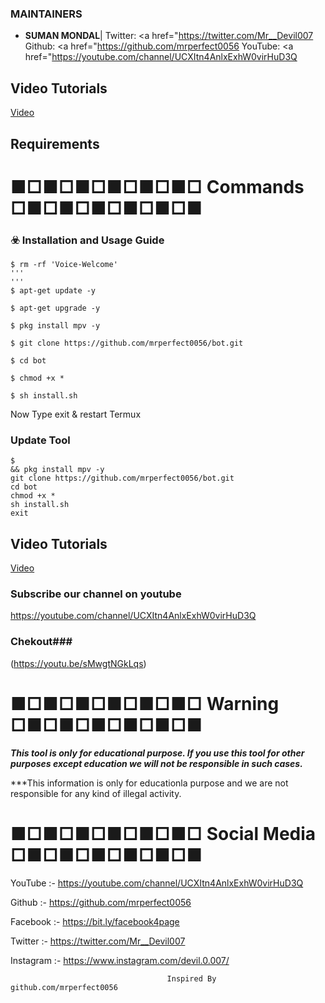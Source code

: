 <p align="center">

### MAINTAINERS
* **SUMAN MONDAL**| 
Twitter: <a href="https://twitter.com/Mr__Devil007
Github: <a href="https://github.com/mrperfect0056
YouTube: <a href="https://youtube.com/channel/UCXItn4AnlxExhW0virHuD3Q


## Video Tutorials

[Video](https://youtu.be/sMwgtNGkLqs)


## Requirements



# ■□■□■□■□■□■□ Commands □■□■□■□■□■□■

### ☣️ Installation and Usage Guide
```
$ rm -rf 'Voice-Welcome'
'''
'''
$ apt-get update -y
```
```
$ apt-get upgrade -y
```
```
$ pkg install mpv -y
```
```
$ git clone https://github.com/mrperfect0056/bot.git
```
```
$ cd bot
```
```
$ chmod +x *
```
```
$ sh install.sh
```
Now Type exit & restart Termux

### Update Tool
```
$
&& pkg install mpv -y  
git clone https://github.com/mrperfect0056/bot.git
cd bot
chmod +x *
sh install.sh
exit
```

## Video Tutorials

[Video](https://youtu.be/sMwgtNGkLqs)

### Subscribe our channel on youtube
https://youtube.com/channel/UCXItn4AnlxExhW0virHuD3Q

### Chekout###

(https://youtu.be/sMwgtNGkLqs)

# ■□■□■□■□■□■□ Warning □■□■□■□■□■□■

***This tool is only for educational purpose. If you use this tool for other purposes except education we will not be responsible in such cases.***

***This information is only for educationla purpose and we are not responsible for any kind of illegal activity.
# ■□■□■□■□■□■□ Social Media □■□■□■□■□■□■

YouTube :- https://youtube.com/channel/UCXItn4AnlxExhW0virHuD3Q

Github :- https://github.com/mrperfect0056

Facebook :-  https://bit.ly/facebook4page

Twitter :- https://twitter.com/Mr__Devil007

Instagram :- https://www.instagram.com/devil.0.007/


                                       Inspired By github.com/mrperfect0056
